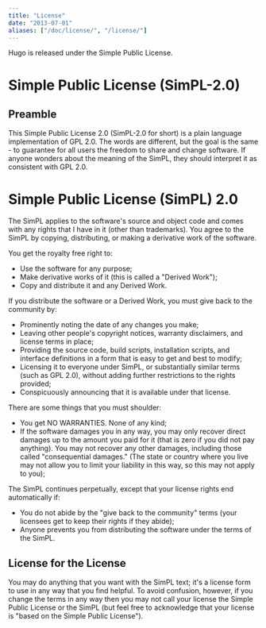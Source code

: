 ```yaml
---
title: "License"
date: "2013-07-01"
aliases: ["/doc/license/", "/license/"]
---
```


Hugo is released under the Simple Public License.


Simple Public License (SimPL-2.0)
=================================

Preamble
--------

This Simple Public License 2.0 (SimPL-2.0 for short) is a plain language
implementation of GPL 2.0.  The words are different, but the goal is the
same - to guarantee for all users the freedom to share and change
software.  If anyone wonders about the meaning of the SimPL, they should
interpret it as consistent with GPL 2.0.


Simple Public License (SimPL) 2.0
=================================

The SimPL applies to the software's source and object code and comes
with any rights that I have in it (other than trademarks). You agree to
the SimPL by copying, distributing, or making a derivative work of the
software.

 You get the royalty free right to:

-   Use the software for any purpose;
-   Make derivative works of it (this is called a "Derived Work");
-   Copy and distribute it and any Derived Work.

If you distribute the software or a Derived Work, you must give back to
the community by:

-   Prominently noting the date of any changes you make;
-   Leaving other people's copyright notices, warranty disclaimers, and
    license terms in place;
-   Providing the source code, build scripts, installation scripts, and
    interface definitions in a form that is easy to get and best to
    modify;
-   Licensing it to everyone under SimPL, or substantially similar terms
    (such as GPL 2.0), without adding further restrictions to the rights
    provided;
-   Conspicuously announcing that it is available under that license.

There are some things that you must shoulder:

-   You get NO WARRANTIES. None of any kind;
-   If the software damages you in any way, you may only recover direct
    damages up to the amount you paid for it (that is zero if you did
    not pay anything). You may not recover any other damages, including
    those called "consequential damages." (The state or country where
    you live may not allow you to limit your liability in this way, so
    this may not apply to you);

The SimPL continues perpetually, except that your license rights end
automatically if:

-   You do not abide by the "give back to the community" terms (your
    licensees get to keep their rights if they abide);
-   Anyone prevents you from distributing the software under the terms
    of the SimPL.

License for the License
-----------------------

You may do anything that you want with the SimPL text; it's a license
form to use in any way that you find helpful.  To avoid confusion,
however, if you change the terms in any way then you may not call your
license the Simple Public License or the SimPL (but feel free to
acknowledge that your license is "based on the Simple Public License").
